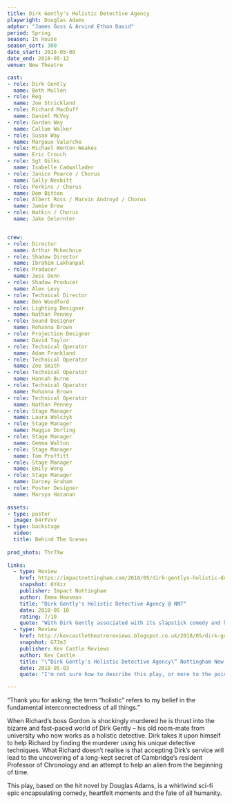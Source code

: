 ```yaml
---
title: Dirk Gently's Holistic Detective Agency
playwright: Douglas Adams
adptor: "James Goss & Arvind Ethan David"
period: Spring
season: In House
season_sort: 300
date_start: 2018-05-09
date_end: 2018-05-12
venue: New Theatre

cast:
- role: Dirk Gently
  name: Beth Mullen
- role: Reg
  name: Joe Strickland
- role: Richard MacDuff
  name: Daniel McVey
- role: Gordon Way
  name: Callum Walker
- role: Susan Way
  name: Margaux Valarche
- role: Michael Wenton-Weakes
  name: Eric Crouch
- role: Sgt Gilks
  name: Isabelle Cadwallader
- role: Janice Pearce / Chorus
  name: Sally Nesbitt
- role: Perkins / Chorus
  name: Dom Bitten
- role: Albert Ross / Marvin Androyd / Chorus
  name: Jamie Drew
- role: Watkin / Chorus
  name: Jake Gelernter


crew:
- role: Director
  name: Arthur Mckechnie
- role: Shadow Director
  name: Ibrahim Lakhanpal
- role: Producer
  name: Jess Donn
- role: Shadow Producer
  name: Alex Levy
- role: Technical Director
  name: Ben Woodford
- role: Lighting Designer
  name: Nathan Penney
- role: Sound Designer
  name: Rohanna Brown
- role: Projection Designer
  name: David Taylor
- role: Technical Operator
  name: Adam Frankland
- role: Technical Operator
  name: Zoe Smith
- role: Technical Operator
  name: Hannah Burne
- role: Technical Operator
  name: Rohanna Brown
- role: Technical Operator
  name: Nathan Penney
- role: Stage Manager
  name: Laura Wolczyk
- role: Stage Manager
  name: Maggie Dorling
- role: Stage Manager
  name: Gemma Walton
- role: Stage Manager
  name: Tom Proffitt
- role: Stage Manager
  name: Emily Wong
- role: Stage Manager
  name: Darcey Graham
- role: Poster Designer
  name: Marsya Hazanan
  
assets:
- type: poster
  image: b4rFVvV
- type: backstage
  video: 
  title: Behind The Scenes
  
prod_shots: Thr7Xw
  
links:
  - type: Review
    href: https://impactnottingham.com/2018/05/dirk-gentlys-holistic-detective-agency-nnt/
    snapshot: 6Y4zz
    publisher: Impact Nottingham
    author: Emma Heasman
    title: "Dirk Gently's Holistic Detective Agency @ NNT"
    date: 2018-05-10
    rating: 7/10
    quote: "With Dirk Gently associated with its slapstick comedy and humour, it is evident that the play did not disappoint. Every pun, clumsy fall, and nerdy joke was awarded outbursts of laughter from the audience, outbursts so loud that sometimes actors lines could not be heard for a short while."
  - type: Review
    href: http://kevcastletheatrereviews.blogspot.co.uk/2018/05/dirk-gentlys-holistic-detective-agency.html
    snapshot: G7JmJ
    publisher: Kev Castle Reviews
    author: Kev Castle
    title: "\“Dirk Gently's Holistic Detective Agency\” Nottingham New Theatre"
    date: 2018-05-03
    quote: "I'm not sure how to describe this play, or more to the point, I'm not sure what words describe what I've seen. Don't get me wrong, this is a good thing, but this play is so different to anything that I've seen and is so off the wall, but is also so idiotically entertaining and zany."

---
```


“Thank you for asking; the term “holistic” refers to my belief in the fundamental interconnectedness of
all things.”

When Richard’s boss Gordon is shockingly murdered he is thrust into the bizarre and fast-paced world of Dirk Gently – his old room-mate from university who now works as a holistic detective. Dirk takes it upon himself to help Richard by finding the murderer using his unique detective techniques. What Richard doesn’t realise is that accepting Dirk’s service will lead to the uncovering of a long-kept secret of Cambridge’s resident Professor of Chronology and an attempt to help an alien from the beginning of time.

This play, based on the hit novel by Douglas Adams, is a whirlwind sci-fi epic encapsulating comedy, heartfelt moments and the fate of all humanity.

